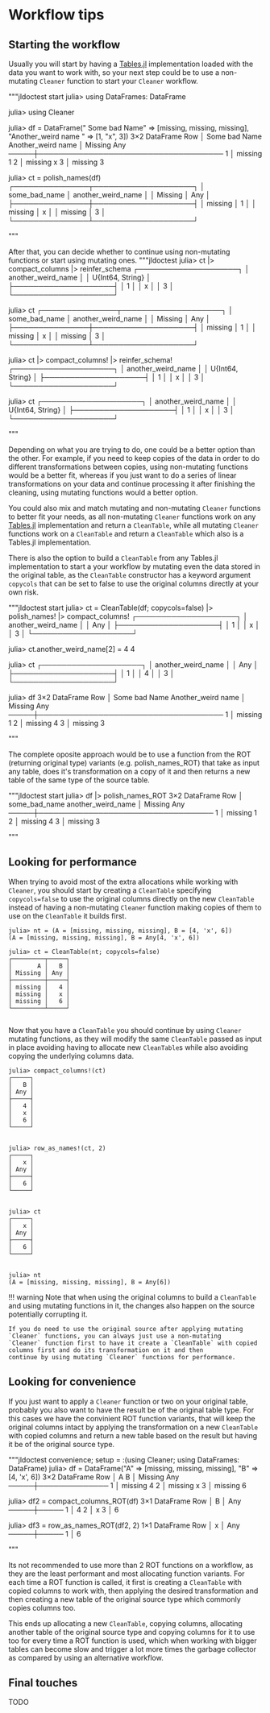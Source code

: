 # Workflow tips

## Starting the workflow

Usually you will start by having a [Tables.jl](https://github.com/JuliaData/Tables.jl) implementation loaded with the data you want to work with, so your
next step could be to use a non-mutating `Cleaner` function to start your `Cleaner` workflow.

"""jldoctest start
julia> using DataFrames: DataFrame

julia> using Cleaner

julia> df = DataFrame(" Some bad Name" => [missing, missing, missing], "Another_weird name " => [1, "x", 3])
3×2 DataFrame
 Row │  Some bad Name  Another_weird name
     │ Missing         Any
─────┼─────────────────────────────────────
   1 │        missing  1
   2 │        missing  x
   3 │        missing  3

julia> ct = polish_names(df)
┌───────────────┬────────────────────┐
│ some_bad_name │ another_weird_name │
│       Missing │                Any │
├───────────────┼────────────────────┤
│       missing │                  1 │
│       missing │                  x │
│       missing │                  3 │
└───────────────┴────────────────────┘


"""

After that, you can decide whether to continue using non-mutating functions or start using mutating ones.
"""jldoctest
julia> ct |> compact_columns |> reinfer_schema
┌────────────────────┐
│ another_weird_name │
│   U{Int64, String} │
├────────────────────┤
│                  1 │
│                  x │
│                  3 │
└────────────────────┘


julia> ct
┌───────────────┬────────────────────┐
│ some_bad_name │ another_weird_name │
│       Missing │                Any │
├───────────────┼────────────────────┤
│       missing │                  1 │
│       missing │                  x │
│       missing │                  3 │
└───────────────┴────────────────────┘


julia> ct |> compact_columns! |> reinfer_schema!
┌────────────────────┐
│ another_weird_name │
│   U{Int64, String} │
├────────────────────┤
│                  1 │
│                  x │
│                  3 │
└────────────────────┘


julia> ct
┌────────────────────┐
│ another_weird_name │
│   U{Int64, String} │
├────────────────────┤
│                  1 │
│                  x │
│                  3 │
└────────────────────┘


"""

Depending on what you are trying to do, one could be a better option than the other. For example,
if you need to keep copies of the data in order to do different transformations between copies, using non-mutating
functions would be a better fit, whereas if you just want to do a series of linear transformations on your data and
continue processing it after finishing the cleaning, using mutating functions would a better option.

You could also mix and match mutating and non-mutating `Cleaner` functions to better fit your needs, as all
non-mutating `Cleaner` functions work on any [Tables.jl](https://github.com/JuliaData/Tables.jl) implementation and return a `CleanTable`, while
all mutating `Cleaner` functions work on a `CleanTable` and return a `CleanTable` which also is a Tables.jl
implementation.

There is also the option to build a `CleanTable` from any Tables.jl implementation to start a your workflow by mutating
even the data stored in the original table, as the `CleanTable` constructor has a keyword argument `copycols` that can be
set to false to use the original columns directly at your own risk.

"""jldoctest start
julia> ct = CleanTable(df; copycols=false) |> polish_names! |> compact_columns!
┌────────────────────┐
│ another_weird_name │
│                Any │
├────────────────────┤
│                  1 │
│                  x │
│                  3 │
└────────────────────┘


julia> ct.another_weird_name[2] = 4
4

julia> ct
┌────────────────────┐
│ another_weird_name │
│                Any │
├────────────────────┤
│                  1 │
│                  4 │
│                  3 │
└────────────────────┘


julia> df
3×2 DataFrame
 Row │  Some bad Name  Another_weird name
     │ Missing         Any
─────┼─────────────────────────────────────
   1 │        missing  1
   2 │        missing  4
   3 │        missing  3

"""

The complete oposite approach would be to use a function from the ROT (returning original type) variants (e.g. polish_names_ROT)
that take as input any table, does it's transformation on a copy of it and then returns a new table of the same type of
the source table.

"""jldoctest start
julia> df |> polish_names_ROT
3×2 DataFrame
 Row │ some_bad_name  another_weird_name
     │ Missing        Any
─────┼───────────────────────────────────
   1 │       missing  1
   2 │       missing  4
   3 │       missing  3

"""

## Looking for performance

When trying to avoid most of the extra allocations while working with `Cleaner`, you should start by creating a `CleanTable`
specifying `copycols=false` to use the original columns directly on the new `CleanTable` instead of having a non-mutating `Cleaner`
function making copies of them to use on the `CleanTable` it builds first.

```jldoctest performance; setup = :(using Cleaner)
julia> nt = (A = [missing, missing, missing], B = [4, 'x', 6])
(A = [missing, missing, missing], B = Any[4, 'x', 6])

julia> ct = CleanTable(nt; copycols=false)
┌─────────┬─────┐
│       A │   B │
│ Missing │ Any │
├─────────┼─────┤
│ missing │   4 │
│ missing │   x │
│ missing │   6 │
└─────────┴─────┘


```

Now that you have a `CleanTable` you should continue by using `Cleaner` mutating functions, as they will modify the same `CleanTable`
passed as input in place avoiding having to allocate new `CleanTable`s while also avoiding copying the underlying columns data.

```jldoctest performance
julia> compact_columns!(ct)
┌─────┐
│   B │
│ Any │
├─────┤
│   4 │
│   x │
│   6 │
└─────┘


julia> row_as_names!(ct, 2)
┌─────┐
│   x │
│ Any │
├─────┤
│   6 │
└─────┘


julia> ct
┌─────┐
│   x │
│ Any │
├─────┤
│   6 │
└─────┘


julia> nt
(A = [missing, missing, missing], B = Any[6])

```

!!! warning
    Note that when using the original columns to build a `CleanTable` and using mutating functions in it, the changes also happen on
    the source potentially corrupting it.
    
    If you do need to use the original source after applying mutating `Cleaner` functions, you can always just use a non-mutating 
    `Cleaner` function first to have it create a `CleanTable` with copied columns first and do its transformation on it and then 
    continue by using mutating `Cleaner` functions for performance.

## Looking for convenience

If you just want to apply a `Cleaner` function or two on your original table, probably you also want to have the result be of
the original table type. For this cases we have the convinient ROT function variants, that will keep the original columns intact
by applying the transformation on a new `CleanTable` with copied columns and return a new table based on the result but having it be
of the original source type.

"""jldoctest convenience; setup = :(using Cleaner; using DataFrames: DataFrame)
julia> df = DataFrame("A" => [missing, missing, missing], "B" => [4, 'x', 6])
3×2 DataFrame
 Row │ A        B
     │ Missing  Any
─────┼──────────────
   1 │ missing  4
   2 │ missing  x
   3 │ missing  6

julia> df2 = compact_columns_ROT(df)
3×1 DataFrame
 Row │ B
     │ Any
─────┼─────
   1 │ 4
   2 │ x
   3 │ 6

julia> df3 = row_as_names_ROT(df2, 2)
1×1 DataFrame
 Row │ x
     │ Any
─────┼─────
   1 │ 6

"""

Its not recommended to use more than 2 ROT functions on a workflow, as they are the least performant and most allocating function variants.
For each time a ROT function is called, it first is creating a `CleanTable` with copied columns to work with, then applying the
desired transformation and then creating a new table of the original source type which commonly copies columns too.

This ends up allocating a new `CleanTable`, copying columns, allocating another table of the original source type and copying columns for it
to use too for every time a ROT function is used, which when working with bigger tables can become slow and trigger a lot more times the
garbage collector as compared by using an alternative workflow.

## Final touches

TODO

